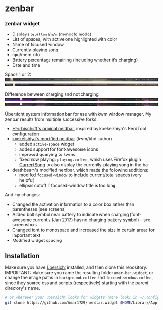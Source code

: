 # zenbar

### zenbar widget
* Displays `bsp`/`float`/`n/m` (monocle mode)  
* List of spaces, with active one highlighted with color  
* Name of focused window
* Currently-playing song
* cpu/mem info 
* Battery percentage remaining (including whether it's charging)
* Date and time 

Space 1 or 2:
![Screenshot](https://github.com/Amar1729/nerdbar.widget/blob/master/screens/space-1.png)
![Screenshot](https://github.com/Amar1729/nerdbar.widget/blob/master/screens/space-2.png)

Difference between charging and not charging:
![Screenshot](https://github.com/Amar1729/nerdbar.widget/blob/master/screens/charge.png)
![Screenshot](https://github.com/Amar1729/nerdbar.widget/blob/master/screens/no-charge.png)

Übersicht system information bar for use with kwm window manager. My zenbar results from multiple successive forks:  
* [Herrbischoff's original nerdbar](https://github.com/herrbischoff/nerdbar.widget), inspired by koekeishiya's NerdTool configuration
* [koekeishiya's modified nerdbar](https://github.com/koekeishiya/nerdbar.widget) (kwm/khd author)  
  * added `active-space` widget
  * added support for font-awesome icons
  * improved querying to kwmc
  * fixed now playing: `playing.coffee`, which uses Firefox plugin [CurrentSong](https://addons.mozilla.org/en-us/firefox/addon/currentsong/) to also display the currently-playing song in the bar  
* [deathbeam's modified nerdbar](https://github.com/deathbeam/dotfiles/tree/master/lib/macos/bar.widget), which made the following additions:  
  * modifed `focused-window` to include current/total spaces (very helpful)
  * ellipsis cutoff if focused-window title is too long

And my changes:  
* Changed the activation information to a color box rather than parentheses (see screens)
* Added bolt symbol near battery to indicate when charging (font-awesome currently (Jan 2017) has no charging battery symbol) - see screenshots
* Changed font to monospace and increased the size in certain areas for important text
* Modified widget spacing

## Installation

Make sure you have [Übersicht](http://tracesof.net/uebersicht/) installed, and then clone this repository.  
IMPORTANT: Make sure you name the resulting folder `amar-bar.widget`, or change the image paths in `background.coffee` and `focused-window.coffee`, since they source css and scripts (respectively) starting with the parent directory's name.  
```bash
# or wherever your ubersicht looks for widgets (mine looks in ~/.config/ubersicht/widgets/)
git clone https://github.com/Amar1729/nerdbar.widget $HOME/Library/Application\ Support/Übersicht/widgets/amar-bar.widget
```
